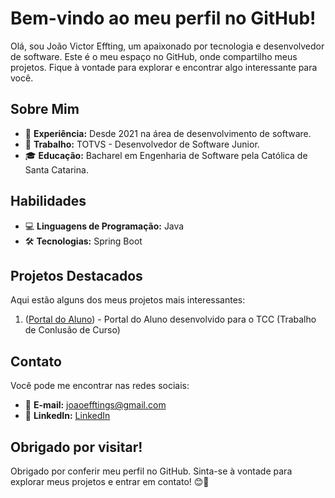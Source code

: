 # Bem-vindo ao meu perfil no GitHub!

Olá, sou João Victor Effting, um apaixonado por tecnologia e desenvolvedor de software. Este é o meu espaço no GitHub, onde compartilho meus projetos. Fique à vontade para explorar e encontrar algo interessante para você.

## Sobre Mim

- 🌟 **Experiência:** Desde 2021 na área de desenvolvimento de software.
- 💼 **Trabalho:** TOTVS - Desenvolvedor de Software Junior.
- 🎓 **Educação:** Bacharel em Engenharia de Software pela Católica de Santa Catarina.

## Habilidades

- 💻 **Linguagens de Programação:** Java
- 🛠️ **Tecnologias:** Spring Boot

## Projetos Destacados

Aqui estão alguns dos meus projetos mais interessantes:

1. ([Portal do Aluno](https://github.com/joaoeffs/portal-aluno-java)) - Portal do Aluno desenvolvido para o TCC (Trabalho de Conlusão de Curso)


## Contato

Você pode me encontrar nas redes sociais:

- 📧 **E-mail:** joaoefftings@gmail.com
- 💼 **LinkedIn:** [LinkedIn](https://www.linkedin.com/in/joão-victor-effting-9a24b21a2/)

## Obrigado por visitar!

Obrigado por conferir meu perfil no GitHub. Sinta-se à vontade para explorar meus projetos e entrar em contato! 😊🚀
